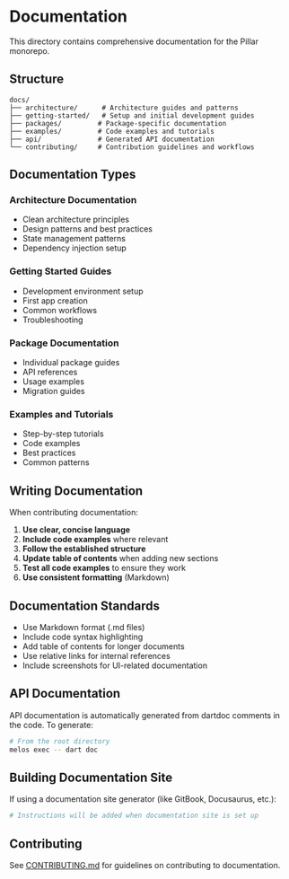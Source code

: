 # Documentation

This directory contains comprehensive documentation for the Pillar monorepo.

## Structure

```
docs/
├── architecture/      # Architecture guides and patterns
├── getting-started/   # Setup and initial development guides
├── packages/         # Package-specific documentation
├── examples/         # Code examples and tutorials
├── api/              # Generated API documentation
└── contributing/     # Contribution guidelines and workflows
```

## Documentation Types

### Architecture Documentation
- Clean architecture principles
- Design patterns and best practices
- State management patterns
- Dependency injection setup

### Getting Started Guides
- Development environment setup
- First app creation
- Common workflows
- Troubleshooting

### Package Documentation
- Individual package guides
- API references
- Usage examples
- Migration guides

### Examples and Tutorials
- Step-by-step tutorials
- Code examples
- Best practices
- Common patterns

## Writing Documentation

When contributing documentation:

1. **Use clear, concise language**
2. **Include code examples** where relevant
3. **Follow the established structure**
4. **Update table of contents** when adding new sections
5. **Test all code examples** to ensure they work
6. **Use consistent formatting** (Markdown)

## Documentation Standards

- Use Markdown format (.md files)
- Include code syntax highlighting
- Add table of contents for longer documents
- Use relative links for internal references
- Include screenshots for UI-related documentation

## API Documentation

API documentation is automatically generated from dartdoc comments in the code. To generate:

```bash
# From the root directory
melos exec -- dart doc
```

## Building Documentation Site

If using a documentation site generator (like GitBook, Docusaurus, etc.):

```bash
# Instructions will be added when documentation site is set up
```

## Contributing

See [CONTRIBUTING.md](../CONTRIBUTING.md) for guidelines on contributing to documentation.

